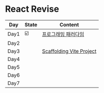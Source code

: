 # React Revise

| Day  | State | Content |
| ---- | ----- | ------- |
| Day1 | ☑️    |[프로그래밍 패러다임]('/React/2.revise/01.programming-paradigm)|
| Day2 |      |   |
| Day3 |      |[Scaffolding Vite Project]('/React/2.revise/newReact.md')|
| Day4 |      |   |
| Day5 |      |   |
| Day6 |      |   |
| Day7 |      |   |